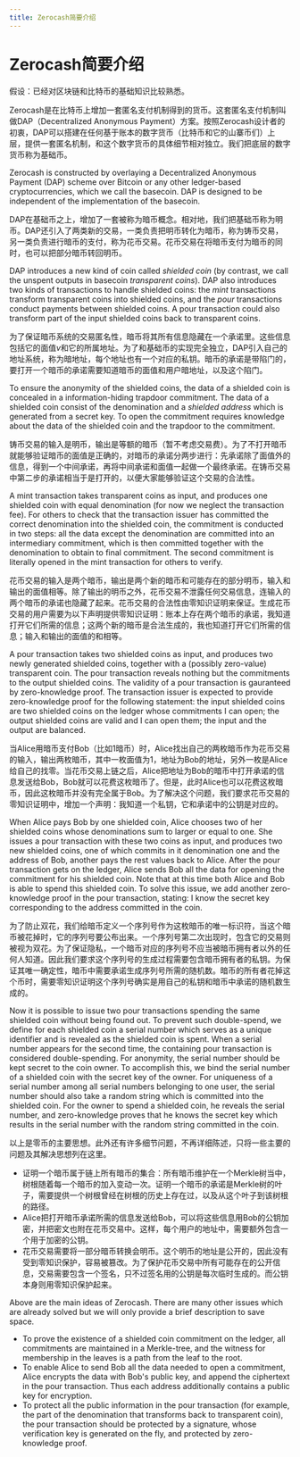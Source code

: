 ```yaml
---
title: Zerocash简要介绍
---
```


# Zerocash简要介绍

假设：已经对区块链和比特币的基础知识比较熟悉。

Zerocash是在比特币上增加一套匿名支付机制得到的货币。这套匿名支付机制叫做DAP（Decentralized Anonymous Payment）方案。按照Zerocash设计者的初衷，DAP可以搭建在任何基于账本的数字货币（比特币和它的山寨币们）上层，提供一套匿名机制，和这个数字货币的具体细节相对独立。我们把底层的数字货币称为基础币。

Zerocash is constructed by overlaying a Decentralized Anonymous Payment (DAP) scheme over Bitcoin or any other ledger-based cryptocurrencies, which we call the basecoin. DAP is designed to be independent of the implementation of the basecoin.

DAP在基础币之上，增加了一套被称为暗币概念。相对地，我们把基础币称为明币。DAP还引入了两类新的交易，一类负责把明币转化为暗币，称为铸币交易，另一类负责进行暗币的支付，称为花币交易。花币交易在将暗币支付为暗币的同时，也可以把部分暗币转回明币。

DAP introduces a new kind of coin called *shielded coin* (by contrast, we call the unspent outputs in basecoin *transparent coins*). DAP also introduces two kinds of transactions to handle shielded coins: the *mint* transactions transform transparent coins into shielded coins, and the *pour* transactions conduct payments between shielded coins. A pour transaction could also transform part of the input shielded coins back to transparent coins.

为了保证暗币系统的交易匿名性，暗币将其所有信息隐藏在一个承诺里。这些信息包括它的面值$v$和它的所属地址。为了和基础币的实现完全独立，DAP引入自己的地址系统，称为暗地址，每个地址也有一个对应的私钥。暗币的承诺是带陷门的，要打开一个暗币的承诺需要知道暗币的面值和用户暗地址，以及这个陷门。

To ensure the anonymity of the shielded coins, the data of a shielded coin is concealed in a information-hiding trapdoor commitment. The data of a shielded coin consist of the denomination and a *shielded address* which is generated from a secret key. To open the commitment requires knowledge about the data of the shielded coin and the trapdoor to the commitment.

铸币交易的输入是明币，输出是等额的暗币（暂不考虑交易费）。为了不打开暗币就能够验证暗币的面值是正确的，对暗币的承诺分两步进行：先承诺除了面值外的信息，得到一个中间承诺，再将中间承诺和面值一起做一个最终承诺。在铸币交易中第二步的承诺相当于是打开的，以便大家能够验证这个交易的合法性。

A mint transaction takes transparent coins as input, and produces one shielded coin with equal denomination (for now we neglect the transaction fee). For others to check that the transaction issuer has committed the correct denomination into the shielded coin, the commitment is conducted in two steps: all the data except the denomination are committed into an intermediary commitment, which is then committed together with the denomination to obtain to final commitment. The second commitment is literally opened in the mint transaction for others to verify.

花币交易的输入是两个暗币，输出是两个新的暗币和可能存在的部分明币，输入和输出的面值相等。除了输出的明币之外，花币交易不泄露任何交易信息，连输入的两个暗币的承诺也隐藏了起来。花币交易的合法性由零知识证明来保证。生成花币交易的用户需要为以下声明提供零知识证明：账本上存在两个暗币的承诺，我知道打开它们所需的信息；这两个新的暗币是合法生成的，我也知道打开它们所需的信息；输入和输出的面值的和相等。

A pour transaction takes two shielded coins as input, and produces two newly generated shielded coins, together with a (possibly zero-value) transparent coin. The pour transaction reveals nothing but the commitments to the output shielded coins. The validity of a pour transaction is gauranteed by zero-knowledge proof. The transaction issuer is expected to provide zero-knowledge proof for the following statement: the input shielded coins are two shielded coins on the ledger whose commitments I can open; the output shielded coins are valid and I can open them; the input and the output are balanced.

当Alice用暗币支付Bob（比如1暗币）时，Alice找出自己的两枚暗币作为花币交易的输入，输出两枚暗币，其中一枚面值为1，地址为Bob的地址，另外一枚是Alice给自己的找零。当花币交易上链之后，Alice把地址为Bob的暗币中打开承诺的信息发送给Bob，Bob就可以花费这枚暗币了。但是，此时Alice也可以花费这枚暗币，因此这枚暗币并没有完全属于Bob。为了解决这个问题，我们要求花币交易的零知识证明中，增加一个声明：我知道一个私钥，它和承诺中的公钥是对应的。

When Alice pays Bob by one shielded coin, Alice chooses two of her shielded coins whose denominations sum to larger or equal to one. She issues a pour transaction with these two coins as input, and produces two new shielded coins, one of which commits in it denomination one and the address of Bob, another pays the rest values back to Alice. After the pour transaction gets on the ledger, Alice sends Bob all the data for opening the commitment for his shielded coin. Note that at this time both Alice and Bob is able to spend this shielded coin. To solve this issue, we add another zero-knowledge proof in the pour transaction, stating: I know the secret key corresponding to the address committed in the coin.

为了防止双花，我们给暗币定义一个序列号作为这枚暗币的唯一标识符，当这个暗币被花掉时，它的序列号要公布出来。一个序列号第二次出现时，包含它的交易则被视为双花。为了保证隐私，一个暗币对应的序列号不应当被暗币拥有者以外的任何人知道。因此我们要求这个序列号的生成过程需要包含暗币拥有者的私钥。为保证其唯一确定性，暗币中需要承诺生成序列号所需的随机数。暗币的所有者花掉这个币时，需要零知识证明这个序列号确实是用自己的私钥和暗币中承诺的随机数生成的。

Now it is possible to issue two pour transactions spending the same shielded coin without being found out. To prevent such double-spend, we define for each shielded coin a serial number which serves as a unique identifier and is revealed as the shielded coin is spent. When a serial number appears for the second time, the containing pour transaction is considered double-spending. For anonymity, the serial number should be kept secret to the coin owner. To accomplish this, we bind the serial number of a shielded coin with the secret key of the owner. For uniqueness of a serial number among all serial numbers belonging to one user, the serial number should also take a random string which is committed into the shielded coin. For the owner to spend a shielded coin, he reveals the serial number, and zero-knowledge proves that he knows the secret key which results in the serial number with the random string committed in the coin.

以上是零币的主要思想。此外还有许多细节问题，不再详细陈述，只将一些主要的问题及其解决思想列在这里。

* 证明一个暗币属于链上所有暗币的集合：所有暗币维护在一个Merkle树当中，树根随着每一个暗币的加入变动一次。证明一个暗币的承诺是Merkle树的叶子，需要提供一个树根曾经在树根的历史上存在过，以及从这个叶子到该树根的路径。
* Alice把打开暗币承诺所需的信息发送给Bob，可以将这些信息用Bob的公钥加密，并把密文也附在花币交易中。这样，每个用户的地址中，需要额外包含一个用于加密的公钥。
* 花币交易需要将一部分暗币转换会明币。这个明币的地址是公开的，因此没有受到零知识保护，容易被篡改。为了保护花币交易中所有可能存在的公开信息，交易需要包含一个签名，只不过签名用的公钥是每次临时生成的。而公钥本身则用零知识保护起来。

Above are the main ideas of Zerocash. There are many other issues which are already solved but we will only provide a brief description to save space.

* To prove the existence of a shielded coin commitment on the ledger, all commitments are maintained in a Merkle-tree, and the witness for membership in the leaves is a path from the leaf to the root.
* To enable Alice to send Bob all the data needed to open a commitment, Alice encrypts the data with Bob's public key, and append the ciphertext in the pour transaction. Thus each address additionally contains a public key for encryption.
* To protect all the public information in the pour transaction (for example, the part of the denomination that transforms back to transparent coin), the pour transaction should be protected by a signature, whose verification key is generated on the fly, and protected by zero-knowledge proof.
